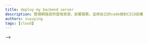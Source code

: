 ```yaml
---
title: deploy my backend server
description: 整理網路提供雲端資源，部署服務，並將自己的code做到CICD部署
authors: suyuying
tags: [cloud]
---
```


<!--
需求：
免費的 server 跟 db，
server 部分免費滿多的，但都 12 個月試用居多：
db 基本上就沒有了，再找找看，不行就先用 squlite 頂著
免費的有 heroku clear db 不過他只有 5MB 可以用...... 所以目前還是乖乖用 squlite 吧
規劃：
1 台 api server(fastapi) + db 前端用 github page 託管頁面打 api server

資料收集: 1.三家知名的雲服務廠商都有提供免費額度，這邊先提供 azure 方面資訊
https://learn.microsoft.com/en-us/azure/architecture/guide/technology-choices/compute-decision-tree 2.因為目的只是要單獨要做 api server，所以選項變很多了，以下圖為例。
<>

  <div style={{ display: "flex", justifyContent: "center" }}>
    <img
      src={require("./azure-quick-start.png").default}
      alt="azure-quick-start.png"
    />
  </div>
</>
選擇 Azure 計算服務時，請務必考慮您正在運行的工作負載類型以及支持它所需的資源。 例如，如果您正在運行 Web 應用程序，那麼 Azure App Service 可能是最佳選擇。這邊的web app指的是像flask or django這類使用server side render建立的網站，因為我只是要部署fastapi的api server所以這個對我來說功能太多。 如果你需要更好地控制你的環境，那麼 Azure 虛擬機可能是更好的選擇，因為只是要運行api server沒要拿來做其他事，所以管理VM也不考慮，這時候就跑去查了FaaS的Serverless APIs with Azure Functions，不過他需要依據Azure規定格式去建立restful api,所以先pass以後再研究。 接著研究使用運行容器化應用程序，那麼 Azure Kubernetes 服務或 Azure 容器實例可能是最佳選擇！使用container優點是在可以把服務部署簡單化，不用在那邊git更版然後起服務，讓部署更迅速。那使用k8s的優點就是，可以透過集群管理node，在流量衝高或附載到達設定值時，自動在不同node間擴展，可以有效利用node資源，簡言之，如果你公司很有錢，那就用ＶＭ切分服務就好，如果開始想省成本了，那用k8s去把多個友遊戲做成不同pod然後透過k8s管理跟監控，極大化的運用VM的硬體資源。所以，容器化應用程序配合k8s管理跟cicd部署，是最符合懶又想省成本的人用的，那Azure Kubernetes Service (AKS)跟 Azure Container Instances (ACI)如何決定，對於大多數生產工作負載，Azure Kubernetes 服務 (AKS) 通常優於 Azure 容器實例 (ACI)。 AKS 提供了一個託管的 Kubernetes 環境，使您可以快速部署和管理容器化應用程序，而 ACI 是一個無服務器環境，最適合短期、無狀態的工作負載。 AKS 提供了比 ACI 更多的功能和靈活性，包括根據需求向上或向下擴展的能力、自動修補和升級，以及在單個 pod 中運行多個容器的能力。 此外，AKS 還提供了 ACI 所不具備的內置監控和日誌記錄功能。以上，是的，可以使用 Azure Kubernetes 服務 (AKS) 構建 RESTful API 服務器。 AKS 提供可用於部署和管理容器化應用程序的託管 Kubernetes 環境。 這使其成為構建和部署 RESTful API 服務器的理想平台。 此外，AKS 還提供自動縮放、監視和日誌記錄等功能，可幫助確保 API 服務器的性能和可靠性。

最後，如果您需要運行高性能計算工作負載，那麼 Azure Batch 或 Azure CycleCloud 可能是最佳選擇。
目標：
code 更新以後，透過 CICD(git hub action or azure devops)部署 api server and github page，然後測試

部署流程： 1.先來做 AKS 教學吧，之後再用自己的 app 在實作一次
what is Azure Resource group?
Azure Resource groups are a way to manage and organize related Azure resources. They allow you to group related resources such as virtual machines, storage accounts, databases, and other services into a single unit. This makes it easier to manage, monitor, and deploy resources in Azure. Resource groups also provide a way to control access to the resources within them.

Kubernetes 是一個快速發展中的平台，以容器為基礎，使用 Kubernetes 來協調和管理這些應用程式元件的可用性。

K8s 元件說明︱Container、Pod、Node，以後端程式整套需要 mysql,redis,api 服務，專門， mysql 數據的後台統計 服務 為背景
what is container?
通常一個功能一個 container（當然你要全硬塞同個也可以，不過不建議），如果你不用 cloud db，那麼上面的背景情況，會有 4 個 container。
What is pod in Kubernetes?
是 k8s 最小執行單位，舉例來說，你的整套服務共四個 container 下來算是一個 pod。
what is node in Kubernetes?
一個 node 代表一台 VM
由 Worker Node 跟 Control Plane 組成
1.Worker Node(部署 pod 的 vm，內部還可細分為 kubelet、kube-proxy 及 Container Runtime 3 個元件。) 2.Control Plane 負責各個 Worker Node 的管理

what is Kubernetes cluster?
因為高可用性跟擴展所以會有多個 nodes，所以就有了 cluster。
由 control panels 跟 nodes 組成。
Azure k8s?
直接幫你做好免費的控制平面了。透過 control plane 管理 k8s cluster。
control plane 不用付錢，但會吃 node 的資源。

官網 lab web app service:
基本上造著官網做沒遇到問題，但自己的 code 會一直遇到
didn't respond to HTTP pings on port: 8080, failing site start. See container logs for debugging.
詳細看其他人的解釋後，也不懂為啥 Dokcerfile 有寫 expose 然後設定也有設定 WEBSITES_PORT，還是依樣不會過，因為這個坑暫時解不了就先用其他東西試試吧
https://www.cnblogs.com/lulight/p/15257746.html

<!-- Kubernetes 著重於應用程式工作負載，而不是基礎結構元件。
核心 Kubernetes 基礎結構元件：
控制平面：提供核心 Kubernetes 服務和應用程式工作負載的協調流程。（此控制平面會免費以受控 Azure 資源的形式提供，使用者無需加以管理。 您只需支付連結至 AKS 叢集的節點費用）
與控制平面之間的互動可透過 Kubernetes API 進行，例如 kubectl 或 Kubernetes 儀表板。
節點：執行您的應用程式工作負載。（可以定義節點的數目和大小，而 Azure 平台會設定控制平面與節點之間的安全通訊）
節點是可執行 Kubernetes 節點元件和容器執行階段的 Azure 虛擬機器 (VM)。
節點的 Azure VM 大小會定義 CPU、記憶體、大小，以及可用的儲存體類型 (，例如高效能 SSD 或一般 HDD)
您叢集節點的 VM 映射是以 Ubuntu Linux
AKS 會使用節點資源來協助節點作為叢集的一部分運作。 此使用量可能會讓節點的總資源與 AKS 中可配置的資源不一致。 設定使用者部署 Pod 的要求和限制時，請記住這項資訊。
節點集區。 -->

<!-- 工作負載資源：
Pod
deployments
集合

A pod is the smallest execution unit in Kubernetes. A pod encapsulates one or more applications. Pods are ephemeral by nature, if a pod (or the node it executes on) fails, Kubernetes can automatically create a new replica of that pod to continue operations. --> -->
